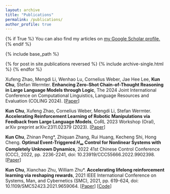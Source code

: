 ```yaml
---
layout: archive
title: "Publications"
permalink: /publications/
author_profile: true
---
```


{% if True %}
  You can also find my articles on <u><a href="{{author.googlescholar}}">my Google Scholar profile</a>.</u>
{% endif %}

{% include base_path %}

{% for post in site.publications reversed %}
  {% include archive-single.html %}
{% endfor %}

Xufeng Zhao, Mengdi Li, Wenhao Lu, Cornelius Weber, Jae Hee Lee, **Kun Chu**, Stefan Wermter. **Enhancing Zero-Shot Chain-of-Thought Reasoning in Large Language Models through Logic**, The 2024 Joint International Conference on Computational Linguistics, Language Resources and Evaluation (COLING 2024). [[Paper](https://arxiv.org/abs/2309.13339)]

**Kun Chu**, Xufeng Zhao, Cornelius Weber, Mengdi Li, Stefan Wermter. **Accelerating Reinforcement Learning of Robotic Manipulations via Feedback from Large Language Models**, CoRL 2023 Workshop (Oral), arXiv preprint arXiv:2311.02379 (2023). [[Paper](https://openreview.net/forum?id=MBeeqmD8Zk)]

**Kun Chu**, Zhinan Peng*, Zhiquan Zhang, Rui Huang, Kecheng Shi, Hong Cheng. **Optimal Event-Triggered $H_{\infty}$ Control for Nonlinear Systems with Completely Unknown Dynamics**, 2022 41st Chinese Control Conference (CCC), 2022, pp. 2236-2241, doi: 10.23919/CCC55666.2022.9902398. [[Paper](https://ieeexplore.ieee.org/abstract/document/9902398)]

**Kun Chu**, Xianchao Zhu, William Zhu*. **Accelerating lifelong reinforcement learning via reshaping rewards**, 2021 IEEE International Conference on Systems, Man, and Cybernetics (SMC), 2021, pp. 619-624, doi: 10.1109/SMC52423.2021.9659064. [[Paper](https://ieeexplore.ieee.org/document/9659064)] [[Code](https://github.com/Kchu/LifelongRL)]